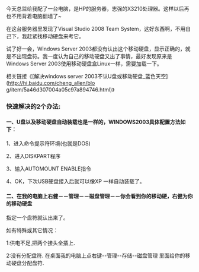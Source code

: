 

今天总监给我配了一台电脑，是HP的服务器，志强的X3210处理器。这样以后再也不用背着电脑翻墙了~

在这台服务器里发现了Visual Studio 2008 Team System，这好东西啊，不用自己下，我赶紧找移动硬盘来考它。

试了好一会，Windows Server
2003都没有认出这个移动硬盘，显示正确的，就是不出现盘符。我一度认为自己的移动硬盘又出了事情，最好发现原来是Windows Server
2003使用移动硬盘盒Linux一样，需要加载一下。

相关链接《[解决windows server 2003不认U盘或移动硬盘_蓝色天空](http://hi.baidu.com/cheng_allen/blo
g/item/5a46d307004a05c97a894746.html)》

### 快速解决的2个办法:

#### 一、U盘以及移动硬盘自动装载也是一样的，WINDOWS2003具体配置方法如下：

1、进入命令提示符环境(也就是DOS)

2、进入DISKPART程序

3、输入AUTOMOUNT ENABLE指令

4、OK，下次USB硬盘接入后就可以像XP 一样自动装载了。

#### 二、在我的电脑上右健－－管理－－磁盘管理－－你会看到你的移动硬，右健为你的移动硬盘

指定一个盘符就认出来了。

如有特殊或其它情况：

1:供电不足,把两个接头全插上.

2:没有分配盘符. 在桌面我的电脑上点右键--管理--存储--磁盘管理 里面给你的移动硬盘分配盘符.


